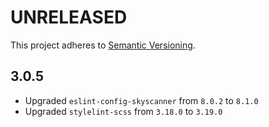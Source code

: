# UNRELEASED

This project adheres to [Semantic Versioning](http://semver.org/).

## 3.0.5

- Upgraded `eslint-config-skyscanner` from `8.0.2` to `8.1.0`
- Upgraded `stylelint-scss` from `3.18.0` to `3.19.0`
